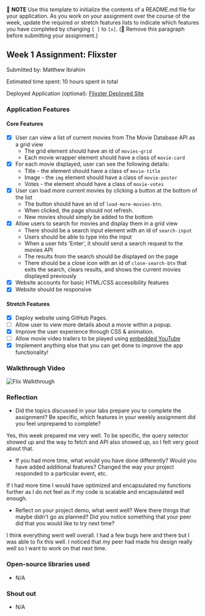 📝 **NOTE** Use this template to initialize the contents of a README.md file for your application. As you work on your assignment over the course of the week, update the required or stretch features lists to indicate which features you have completed by changing `[ ]` to `[x]`. (🚫 Remove this paragraph before submitting your assignment.)

## Week 1 Assignment: Flixster

Submitted by: Matthew Ibrahim

Estimated time spent: 10 hours spent in total

Deployed Application (optional): [Flixster Deployed Site](https://matthewibrahim2025.github.io/site-week1-project1-flixster-starter/)

### Application Features

#### Core Features

- [x] User can view a list of current movies from The Movie Database API as a grid view
  - The grid element should have an id of `movies-grid`
  - Each movie wrapper element should have a class of `movie-card`
- [x] For each movie displayed, user can see the following details:
  - Title - the element should have a class of `movie-title`
  - Image - the `img` element should have a class of `movie-poster`
  - Votes - the element should have a class of `movie-votes`
- [x] User can load more current movies by clicking a button at the bottom of the list
  - The button should have an id of `load-more-movies-btn`.
  - When clicked, the page should not refresh.
  - New movies should simply be added to the bottom
- [x] Allow users to search for movies and display them in a grid view
  - There should be a search input element with an id of `search-input`
  - Users should be able to type into the input
  - When a user hits 'Enter', it should send a search request to the movies API
  - The results from the search should be displayed on the page
  - There should be a close icon with an id of `close-search-btn` that exits the search, clears results, and shows the current movies displayed previously
- [x] Website accounts for basic HTML/CSS accessibility features
- [x] Website should be responsive

#### Stretch Features

- [x] Deploy website using GitHub Pages.
- [ ] Allow user to view more details about a movie within a popup.
- [x] Improve the user experience through CSS & animation.
- [ ] Allow movie video trailers to be played using [embedded YouTube](https://support.google.com/youtube/answer/171780?hl=en)
- [x] Implement anything else that you can get done to improve the app functionality!

### Walkthrough Video

![Flix Walkthrough](https://github.com/matthewibrahim2025/site-week1-project1-flixster-starter/assets/105619742/cc23dff9-b0f4-4b62-8bc8-4b45140cc343) 


### Reflection

- Did the topics discussed in your labs prepare you to complete the assignment? Be specific, which features in your weekly assignment did you feel unprepared to complete?

Yes, this week prepared me very well. To be specific, the query selector showed up and the way to fetch and API also showed up, so I felt very good about that.

- If you had more time, what would you have done differently? Would you have added additional features? Changed the way your project responded to a particular event, etc.
  
If I had more time I would have optimized and encapsulated my functions further as I do not feel as if my code is scalable and encapsulated well enough.

- Reflect on your project demo, what went well? Were there things that maybe didn't go as planned? Did you notice something that your peer did that you would like to try next time?

I think everything went well overall. I had a few bugs here and there but I was able to fix this well. I noticed that my peer had made his design really well so I want to work on that next time.

### Open-source libraries used

- N/A

### Shout out

- N/A
